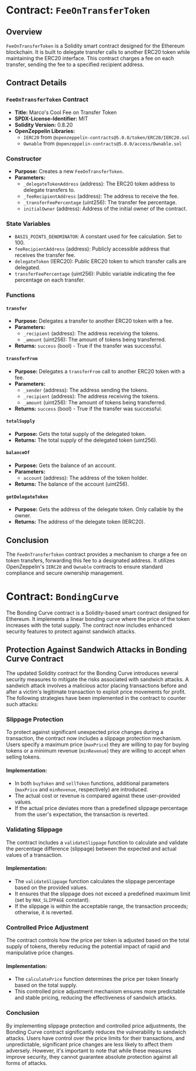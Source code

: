 # Contract: `FeeOnTransferToken` 

## Overview

`FeeOnTransferToken` is a Solidity smart contract designed for the Ethereum blockchain. It is built to delegate transfer calls to another ERC20 token while maintaining the ERC20 interface. This contract charges a fee on each transfer, sending the fee to a specified recipient address.

## Contract Details

### `FeeOnTransferToken` Contract

- **Title:** Marco's Cool Fee on Transfer Token
- **SPDX-License-Identifier:** MIT
- **Solidity Version:** 0.8.20
- **OpenZeppelin Libraries:** 
  - `IERC20` from `@openzeppelin-contracts@5.0.0/token/ERC20/IERC20.sol`
  - `Ownable` from `@openzeppelin-contracts@5.0.0/access/Ownable.sol`

### Constructor

- **Purpose:** Creates a new `FeeOnTransferToken`.
- **Parameters:**
  - `_delegateTokenAddress` (address): The ERC20 token address to delegate transfers to.
  - `_feeRecipientAddress` (address): The address to receive the fee.
  - `_transferFeePercentage` (uint256): The transfer fee percentage.
  - `initialOwner` (address): Address of the initial owner of the contract.

### State Variables

- `BASIS_POINTS_DENOMINATOR`: A constant used for fee calculation. Set to 100.
- `feeRecipientAddress` (address): Publicly accessible address that receives the transfer fee.
- `delegateToken` (IERC20): Public ERC20 token to which transfer calls are delegated.
- `transferFeePercentage` (uint256): Public variable indicating the fee percentage on each transfer.

### Functions

#### `transfer`

- **Purpose:** Delegates a transfer to another ERC20 token with a fee.
- **Parameters:**
  - `_recipient` (address): The address receiving the tokens.
  - `_amount` (uint256): The amount of tokens being transferred.
- **Returns:** `success` (bool) - True if the transfer was successful.

#### `transferFrom`

- **Purpose:** Delegates a `transferFrom` call to another ERC20 token with a fee.
- **Parameters:**
  - `_sender` (address): The address sending the tokens.
  - `_recipient` (address): The address receiving the tokens.
  - `_amount` (uint256): The amount of tokens being transferred.
- **Returns:** `success` (bool) - True if the transfer was successful.

#### `totalSupply`

- **Purpose:** Gets the total supply of the delegated token.
- **Returns:** The total supply of the delegated token (uint256).

#### `balanceOf`

- **Purpose:** Gets the balance of an account.
- **Parameters:**
  - `account` (address): The address of the token holder.
- **Returns:** The balance of the account (uint256).

#### `getDelegateToken`

- **Purpose:** Gets the address of the delegate token. Only callable by the owner.
- **Returns:** The address of the delegate token (IERC20).

## Conclusion

The `FeeOnTransferToken` contract provides a mechanism to charge a fee on token transfers, forwarding this fee to a designated address. It utilizes OpenZeppelin's `IERC20` and `Ownable` contracts to ensure standard compliance and secure ownership management.

# Contract: `BondingCurve` #

The Bonding Curve contract is a Solidity-based smart contract designed for Ethereum. It implements a linear bonding curve where the price of the token increases with the total supply. The contract now includes enhanced security features to protect against sandwich attacks.

## Protection Against Sandwich Attacks in Bonding Curve Contract ##

The updated Solidity contract for the Bonding Curve introduces several security measures to mitigate the risks associated with sandwich attacks. A sandwich attack involves a malicious actor placing transactions before and after a victim's legitimate transaction to exploit price movements for profit. The following strategies have been implemented in the contract to counter such attacks:

### Slippage Protection ###

To protect against significant unexpected price changes during a transaction, the contract now includes a slippage protection mechanism. Users specify a maximum price (`maxPrice`) they are willing to pay for buying tokens or a minimum revenue (`minRevenue`) they are willing to accept when selling tokens.

#### Implementation: ####

- In both `buyToken` and `sellToken` functions, additional parameters (`maxPrice` and `minRevenue`, respectively) are introduced.
- The actual cost or revenue is compared against these user-provided values.
- If the actual price deviates more than a predefined slippage percentage from the user's expectation, the transaction is reverted.

### Validating Slippage ###

The contract includes a `validateSlippage` function to calculate and validate the percentage difference (slippage) between the expected and actual values of a transaction.

#### Implementation: ####

- The `validateSlippage` function calculates the slippage percentage based on the provided values.
- It ensures that the slippage does not exceed a predefined maximum limit (set by `MAX_SLIPPAGE` constant).
- If the slippage is within the acceptable range, the transaction proceeds; otherwise, it is reverted.

### Controlled Price Adjustment ###

The contract controls how the price per token is adjusted based on the total supply of tokens, thereby reducing the potential impact of rapid and manipulative price changes.

#### Implementation: ####

- The `calculatePrice` function determines the price per token linearly based on the total supply.
- This controlled price adjustment mechanism ensures more predictable and stable pricing, reducing the effectiveness of sandwich attacks.

### Conclusion ###

By implementing slippage protection and controlled price adjustments, the Bonding Curve contract significantly reduces the vulnerability to sandwich attacks. Users have control over the price limits for their transactions, and unpredictable, significant price changes are less likely to affect them adversely. However, it's important to note that while these measures improve security, they cannot guarantee absolute protection against all forms of attacks.

